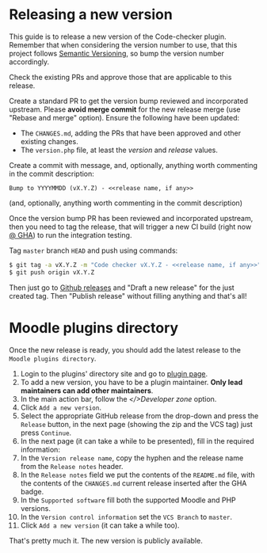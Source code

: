 # Releasing a new version

This guide is to release a new version of the Code-checker plugin. Remember that when considering the version number to use, that
 this project follows [Semantic Versioning](http://semver.org/), so bump the version number accordingly.

Check the existing PRs and approve those that are applicable to this release.

Create a standard PR to get the version bump reviewed and incorporated upstream. Please **avoid merge commit** for the new
 release merge (use "Rebase and merge" option). Ensure the following have been updated:

* The `CHANGES.md`, adding the PRs that have been approved and other existing changes.
* The `version.php` file, at least the *version* and *release* values.

Create a commit with message, and, optionally, anything worth commenting in the commit description:

```
Bump to YYYYMMDD (vX.Y.Z) - <<release name, if any>>
```

(and, optionally, anything worth commenting in the commit description)

Once the version bump PR has been reviewed and incorporated upstream, then you need to tag the release, that will trigger a new CI build (right now [@ GHA](https://github.com/moodlehq/moodle-local_codechecker/actions)) to run the integration testing.

Tag `master` branch `HEAD` and push using commands:

```bash
$ git tag -a vX.Y.Z -m "Code checker vX.Y.Z - <<release name, if any>>"
$ git push origin vX.Y.Z
```

Then just go to [Github releases](https://github.com/moodlehq/moodle-local_codechecker/releases) and "Draft a new release" for the just created tag. Then "Publish release" without filling anything and that's all!

# Moodle plugins directory
Once the new release is ready, you should add the latest release to the `Moodle plugins directory`.

1. Login to the plugins' directory site and go to [plugin page](https://moodle.org/plugins/local_codechecker).
2. To add a new version, you have to be a plugin maintainer. **Only lead maintainers can add other maintainers**.
3. In the main action bar, follow the *</>Developer zone* option.
4. Click `Add a new version`.
5. Select the appropriate GitHub release from the drop-down and press the `Release` button, in the next page (showing the zip and the VCS tag) just press `Continue`.
6. In the next page (it can take a while to be presented), fill in the required information:
  1. In the `Version release name`, copy the hyphen and the release name from the `Release notes` header.
  2. In the `Release notes` field we put the contents of the `README.md` file, with the contents of the `CHANGES.md` current release inserted after the GHA badge.
  3. In the `Supported software` fill both the supported Moodle and PHP versions.
  4. In the `Version control information` set the `VCS Branch` to `master`.
  5.  Click `Add a new version` (it can take a while too).

That's pretty much it. The new version is publicly available.
